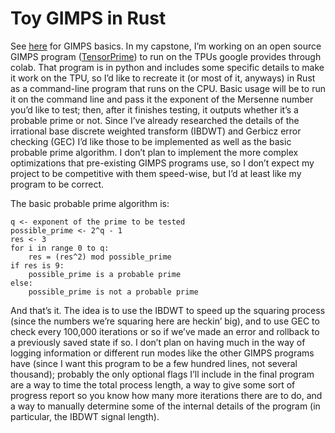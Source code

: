 # Toy GIMPS in Rust

See [here](https://www.mersenne.org/) for GIMPS basics. In my capstone, I’m working on an open source GIMPS program ([TensorPrime](https://github.com/TPU-Mersenne-Prime-Search/TensorPrime)) to run on the TPUs google provides through colab. That program is in python and includes some specific details to make it work on the TPU, so I’d like to recreate it (or most of it, anyways) in Rust as a command-line program that runs on the CPU. Basic usage will be to run it on the command line and pass it the exponent of the Mersenne number you’d like to test; then, after it finishes testing, it outputs whether it’s a probable prime or not. Since I’ve already researched the details of the irrational base discrete weighted transform (IBDWT) and Gerbicz error checking (GEC)  I’d like those to be implemented as well as the basic probable prime algorithm. I don’t plan to implement the more complex optimizations that pre-existing GIMPS programs use, so I don’t expect my project to be competitive with them speed-wise, but I’d at least like my program to be correct.

The basic probable prime algorithm is:
```
q <- exponent of the prime to be tested
possible_prime <- 2^q - 1
res <- 3
for i in range 0 to q:
	res = (res^2) mod possible_prime 
if res is 9:
	possible_prime is a probable prime
else:
	possible_prime is not a probable prime
```

And that’s it. The idea is to use the IBDWT to speed up the squaring process (since the numbers we’re squaring here are heckin’ big), and to use GEC to check every 100,000 iterations or so if we’ve made an error and rollback to a previously saved state if so. I don’t plan on having much in the way of logging information or different run modes like the other GIMPS programs have (since I want this program to be a few hundred lines, not several thousand); probably the only optional flags I’ll include in the final program are a way to time the total process length, a way to give some sort of progress report so you know how many more iterations there are to do, and a way to manually determine some of the internal details of the program (in particular, the IBDWT signal length).
